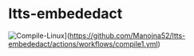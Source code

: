 # ltts-embededact
![Compile-Linux](https://github.com/Manojna52/ltts-embededact/actions/workflows/compile1.yml/badge.svg)](https://github.com/Manojna52/ltts-embededact/actions/workflows/compile1.yml)
